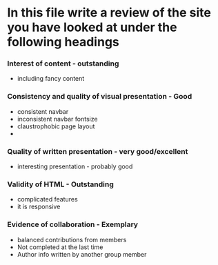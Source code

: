 # In this file write a review of the site you have looked at under the following headings

### Interest of content - outstanding
<ul>
    <li>including fancy content</li>
     
</ul>


### Consistency and quality of visual presentation - Good
<ul>
    <li>consistent navbar</li>
    <li>inconsistent navbar fontsize</li>
    <li>claustrophobic page layout<li>
    
</ul>



### Quality of written presentation - very good/excellent
<ul>
    <li>interesting presentation - probably good</li>
</ul>




### Validity of HTML - Outstanding
<ul>
    <li>complicated features</li>
    <li>it is responsive</li>
</ul>




### Evidence of collaboration - Exemplary
<ul>
    <li>balanced contributions from members</li>
    <li>Not completed at the last time</li>
    <li>Author info written by another group member</li>
</ul>


